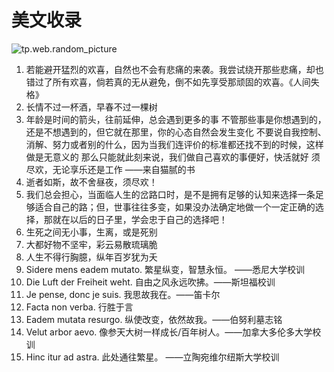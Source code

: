 # 美文收录



![tp.web.random_picture](https://images.unsplash.com/photo-1459789430239-a17acb6b6dfc?crop=entropy&cs=tinysrgb&fit=crop&fm=jpg&h=1080&ixid=MnwxfDB8MXxyYW5kb218MHx8bGFuZHNjYXBlLHdhdGVyfHx8fHx8MTY0MjA2MTI4NA&ixlib=rb-1.2.1&q=80&utm_campaign=api-credit&utm_medium=referral&utm_source=unsplash_source&w=1920)

<!-- more -->


1. 若能避开猛烈的欢喜，自然也不会有悲痛的来袭。我尝试绕开那些悲痛，却也错过了所有欢喜，倘若真的无从避免，倒不如先享受那顽固的欢喜。《人间失格》
2. 长情不过一杯酒，早春不过一棵树
3. 年龄是时间的箭头，往前延伸，总会遇到更多的事
   不管那些事是你想遇到的，还是不想遇到的，但它就在那里，你的心态自然会发生变化
   不要说自我控制、消解、努力或者别的什么，因为当我们连评价的标准都还找不到的时候，这样做是无意义的
   那么只能就此刻来说，我们做自己喜欢的事便好，快活就好
   须尽欢，无论享乐还是工作 ——来自猫腻的书
4. 逝者如斯，故不舍昼夜，须尽欢！
5. 我们总会担心，当面临人生的岔路口时，是不是拥有足够的认知来选择一条足够适合自己的路；但，世事往往多变，如果没办法确定地做一个一定正确的选择，那就在以后的日子里，学会忠于自己的选择吧！
6. 生死之间无小事，生离，或是死别
7. 大都好物不坚牢，彩云易散琉璃脆
8. 人生不得行胸臆，纵年百岁犹为夭
9. Sidere mens eadem mutato. 繁星纵变，智慧永恒。  ——悉尼大学校训
10. Die Luft der Freiheit weht. 自由之风永远吹拂。——斯坦福校训
11. Je pense, donc je suis. 我思故我在。——笛卡尔
12. Facta non verba. 行胜于言
13. Eadem mutata resurgo. 纵使改变，依然故我。——伯努利墓志铭
14. Velut arbor aevo. 像参天大树一样成长/百年树人。——加拿大多伦多大学校训
15. Hinc itur ad astra. 此处通往繁星。 ——立陶宛维尔纽斯大学校训

